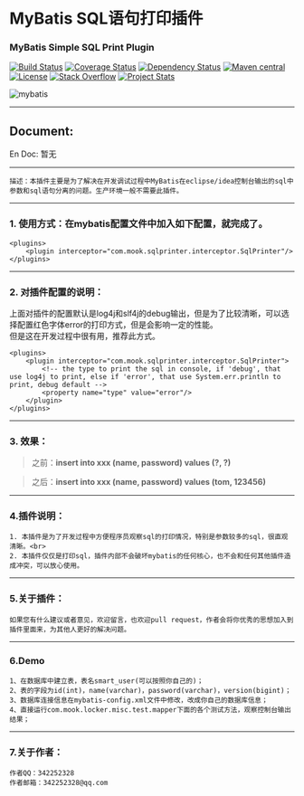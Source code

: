 # MyBatis SQL语句打印插件 #

### MyBatis Simple SQL Print Plugin ###

[![Build Status](https://travis-ci.org/mybatis/mybatis-3.svg?branch=master)](https://travis-ci.org/mybatis/mybatis-3)
[![Coverage Status](https://coveralls.io/repos/mybatis/mybatis-3/badge.svg?branch=master&service=github)](https://coveralls.io/github/mybatis/mybatis-3?branch=master)
[![Dependency Status](https://www.versioneye.com/user/projects/56199c04a193340f320005d3/badge.svg?style=flat)](https://www.versioneye.com/user/projects/56199c04a193340f320005d3)
[![Maven central](https://maven-badges.herokuapp.com/maven-central/org.mybatis/mybatis/badge.svg)](https://maven-badges.herokuapp.com/maven-central/org.mybatis/mybatis)
[![License](http://img.shields.io/:license-apache-brightgreen.svg)](http://www.apache.org/licenses/LICENSE-2.0.html)
[![Stack Overflow](http://img.shields.io/:stack%20overflow-mybatis-brightgreen.svg)](http://stackoverflow.com/questions/tagged/mybatis)
[![Project Stats](https://www.openhub.net/p/mybatis/widgets/project_thin_badge.gif)](https://www.openhub.net/p/mybatis)

![mybatis](http://mybatis.github.io/images/mybatis-logo.png)

----------

## Document: ##
En Doc: 暂无
	
----------

	描述：本插件主要是为了解决在开发调试过程中MyBatis在eclipse/idea控制台输出的sql中参数和sql语句分离的问题。生产环境一般不需要此插件。

----------
### 1. 使用方式：在mybatis配置文件中加入如下配置，就完成了。 ###
	<plugins>
		<plugin interceptor="com.mook.sqlprinter.interceptor.SqlPrinter"/>
	</plugins>

----------

### 2. 对插件配置的说明： ###
	
上面对插件的配置默认是log4j和slf4j的debug输出，但是为了比较清晰，可以选择配置红色字体error的打印方式，但是会影响一定的性能。<br>
但是这在开发过程中很有用，推荐此方式。

	<plugins>
		<plugin interceptor="com.mook.sqlprinter.interceptor.SqlPrinter">
			<!-- the type to print the sql in console, if 'debug', that use log4j to print, else if 'error', that use System.err.println to print, debug default -->
			<property name="type" value="error"/>
		</plugin>
	</plugins>

----------

### 3. 效果： ###
> 之前：**insert into xxx (name, password) values (?, ?)**

> 之后：**insert into xxx (name, password) values (tom, 123456)**

----------

### 4.插件说明： ###
	1. 本插件是为了开发过程中方便程序员观察sql的打印情况，特别是参数较多的sql，很直观清晰。<br>
	2. 本插件仅仅是打印sql，插件内部不会破坏mybatis的任何核心，也不会和任何其他插件造成冲突，可以放心使用。

----------

### 5.关于插件： ###
	如果您有什么建议或者意见，欢迎留言，也欢迎pull request，作者会将你优秀的思想加入到插件里面来，为其他人更好的解决问题。

----------
### 6.Demo ###
	1、在数据库中建立表，表名smart_user(可以按照你自己的)；
	2、表的字段为id(int)，name(varchar)，password(varchar)，version(bigint)；
	3、数据库连接信息在mybatis-config.xml文件中修改，改成你自己的数据库信息；
	4、直接运行com.mook.locker.misc.test.mapper下面的各个测试方法，观察控制台输出结果；

----------

### 7.关于作者： ###
	作者QQ：342252328
	作者邮箱：342252328@qq.com
